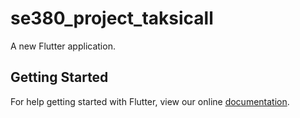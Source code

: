 # se380_project_taksicall

A new Flutter application.

## Getting Started

For help getting started with Flutter, view our online
[documentation](https://flutter.io/).
